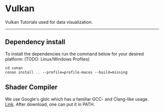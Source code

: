 # Vulkan

Vulkan Tutorials used for data visualization.

----------

## Dependency install

To install the dependencies run the command below for your desired platform: (TODO: Linux/Windows Profiles)

```console
cd conan
conan install .. --profile=profile-macos --build=missing
```

## Shader Compiler

We use Google's glslc which has a familiar GCC- and Clang-like usage. [Link](https://github.com/google/shaderc).
After download, one can put it in PATH.
